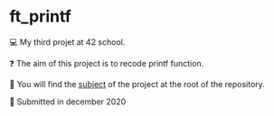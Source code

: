 # ft_printf

:computer: My third projet at 42 school. 

:question: The aim of this project is to recode printf function.

:page_with_curl: You will find the [subject](https://github.com/anfisah/ft_printf/blob/main/en.subject.pdf) of the project at the root of the repository.

:calendar: Submitted in december 2020
